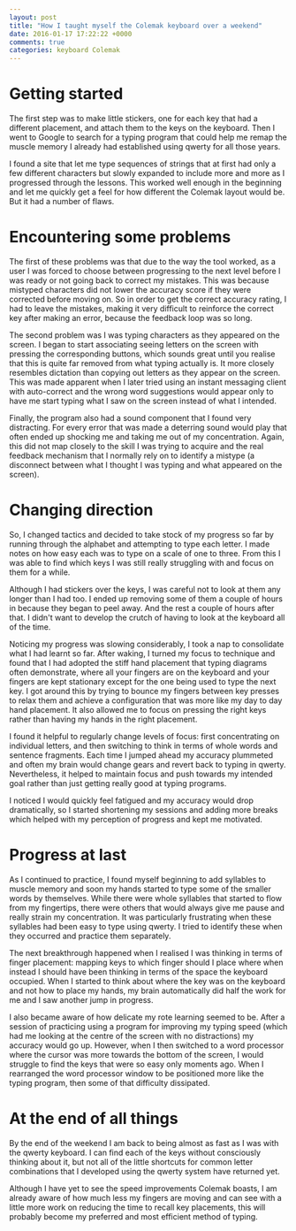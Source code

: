 ```yaml
---
layout: post
title: "How I taught myself the Colemak keyboard over a weekend"
date: 2016-01-17 17:22:22 +0000
comments: true
categories: keyboard Colemak
---
```


# Getting started

The first step was to make little stickers, one for each key that had a different placement, and attach them to the keys on the keyboard. Then I went to Google to search for a typing program that could help me remap the muscle memory I already had established using qwerty for all those years.

I found a site that let me type sequences of strings that at first had only a few different characters but slowly expanded to include more and more as I progressed through the lessons. This worked well enough in the beginning and let me quickly get a feel for how different the Colemak layout would be. But it had a number of flaws.

# Encountering some problems

The first of these problems was that due to the way the tool worked, as a user I was forced to choose between progressing to the next level before I was ready or not going back to correct my mistakes. This was because mistyped characters did not lower the accuracy score if they were corrected before moving on. So in order to get the correct accuracy rating, I had to leave the mistakes, making it very difficult to reinforce the correct key after making an error, because the feedback loop was so long.

The second problem was I was typing characters as they appeared on the screen. I began to start associating seeing letters on the screen with pressing the corresponding buttons, which sounds great until you realise that this is quite far removed from what typing actually is. It more closely resembles dictation than copying out letters as they appear on the screen. This was made apparent when I later tried using an instant messaging client with auto-correct and the wrong word suggestions would appear only to have me start typing what I saw on the screen instead of what I intended.

Finally, the program also had a sound component that I found very distracting. For every error that was made a deterring sound would play that often ended up shocking me and taking me out of my concentration. Again, this did not map closely to the skill I was trying to acquire and the real feedback mechanism that I normally rely on to identify a mistype (a disconnect between what I thought I was typing and what appeared on the screen).

# Changing direction

So, I changed tactics and decided to take stock of my progress so far by running through the alphabet and attempting to type each letter. I made notes on how easy each was to type on a scale of one to three. From this I was able to find which keys I was still really struggling with and focus on them for a while.

Although I had stickers over the keys, I was careful not to look at them any longer than I had too. I ended up removing some of them a couple of hours in because they began to peel away. And the rest a couple of hours after that. I didn't want to develop the crutch of having to look at the keyboard all of the time.

Noticing my progress was slowing considerably, I took a nap to consolidate what I had learnt so far. After waking, I turned my focus to technique and found that I had adopted the stiff hand placement that typing diagrams often demonstrate, where all your fingers are on the keyboard and your fingers are kept stationary except for the one being used to type the next key. I got around this by trying to bounce my fingers between key presses to relax them and achieve a configuration that was more like my day to day hand placement. It also allowed me to focus on pressing the right keys rather than having my hands in the right placement.

I found it helpful to regularly change levels of focus: first concentrating on individual letters, and then switching to think in terms of whole words and sentence fragments. Each time I jumped ahead my accuracy plummeted and often my brain would change gears and revert back to typing in qwerty. Nevertheless, it helped to maintain focus and push towards my intended goal rather than just getting really good at typing programs.

I noticed I would quickly feel fatigued and my accuracy would drop dramatically, so I started shortening my sessions and adding more breaks which helped with my perception of progress and kept me motivated.

# Progress at last

As I continued to practice, I found myself beginning to add syllables to muscle memory and soon my hands started to type some of the smaller words by themselves. While there were whole syllables that started to flow from my fingertips, there were others that would always give me pause and really strain my concentration. It was particularly frustrating when these syllables had been easy to type using qwerty. I tried to identify these when they occurred and practice them separately.

The next breakthrough happened when I realised I was thinking in terms of finger placement: mapping keys to which finger should I place where when instead I should have been thinking in terms of the space the keyboard occupied. When I started to think about where the key was on the keyboard and not how to place my hands, my brain automatically did half the work for me and I saw another jump in progress.

I also became aware of how delicate my rote learning seemed to be. After a session of practicing using a program for improving my typing speed (which had me looking at the centre of the screen with no distractions) my accuracy would go up. However, when I then switched to a word processor where the cursor was more towards the bottom of the screen, I would struggle to find the keys that were so easy only moments ago. When I rearranged the word processor window to be positioned more like the typing program, then some of that difficulty dissipated. 

# At the end of all things

By the end of the weekend I am back to being almost as fast as I was with the qwerty keyboard. I can find each of the keys without consciously thinking about it, but not all of the little shortcuts for common letter combinations that I developed using the qwerty system have returned yet. 

Although I have yet to see the speed improvements Colemak boasts, I am already aware of how much less my fingers are moving and can see with a little more work on reducing the time to recall key placements, this will probably become my preferred and most efficient method of typing.  
